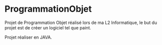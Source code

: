 # ProgrammationObjet
Projet de Programmation Objet réalisé lors de ma L2 Informatique, le but du projet est de créer un logiciel tel que paint. 

Projet réaliser en JAVA. 
